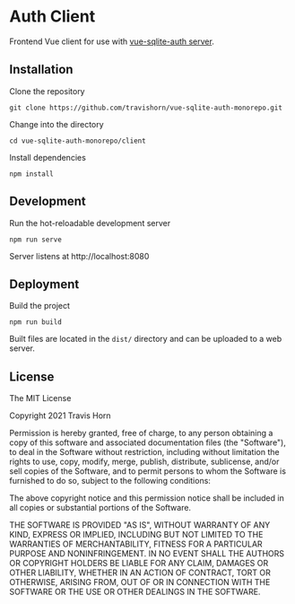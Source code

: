 # Auth Client

Frontend Vue client for use with [vue-sqlite-auth server](https://github.com/travishorn/vue-sqlite-auth-monorepo/tree/master/server).

## Installation

Clone the repository

```
git clone https://github.com/travishorn/vue-sqlite-auth-monorepo.git
```

Change into the directory

```
cd vue-sqlite-auth-monorepo/client
```

Install dependencies

```
npm install
```

## Development

Run the hot-reloadable development server

```
npm run serve
```

Server listens at http://localhost:8080

## Deployment

Build the project

```
npm run build
```

Built files are located in the `dist/` directory and can be uploaded to a web server.

## License

The MIT License

Copyright 2021 Travis Horn

Permission is hereby granted, free of charge, to any person obtaining a copy of this software and associated documentation files (the "Software"), to deal in the Software without restriction, including without limitation the rights to use, copy, modify, merge, publish, distribute, sublicense, and/or sell copies of the Software, and to permit persons to whom the Software is furnished to do so, subject to the following conditions:

The above copyright notice and this permission notice shall be included in all copies or substantial portions of the Software.

THE SOFTWARE IS PROVIDED "AS IS", WITHOUT WARRANTY OF ANY KIND, EXPRESS OR IMPLIED, INCLUDING BUT NOT LIMITED TO THE WARRANTIES OF MERCHANTABILITY, FITNESS FOR A PARTICULAR PURPOSE AND NONINFRINGEMENT. IN NO EVENT SHALL THE AUTHORS OR COPYRIGHT HOLDERS BE LIABLE FOR ANY CLAIM, DAMAGES OR OTHER LIABILITY, WHETHER IN AN ACTION OF CONTRACT, TORT OR OTHERWISE, ARISING FROM, OUT OF OR IN CONNECTION WITH THE SOFTWARE OR THE USE OR OTHER DEALINGS IN THE SOFTWARE.
